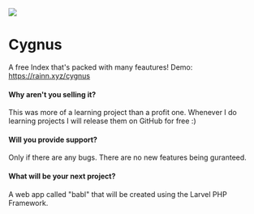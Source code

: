 ![](https://i.imgur.com/BklQPvy.jpg)
# Cygnus
A free Index that's packed with many feautures!
Demo: https://rainn.xyz/cygnus

#### Why aren't you selling it?
This was more of a learning project than a profit one.
Whenever I do learning projects I will release them on GitHub for free :)

#### Will you provide support?
Only if there are any bugs. There are no new features being guranteed.

#### What will be your next project?
A web app called "babl" that will be created using the Larvel PHP Framework.
